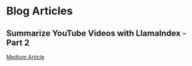 # Blog Articles

## Summarize YouTube Videos with LlamaIndex - Part 2
[Medium Article](https://medium.com/@bSharpML/summarize-youtube-videos-with-llamaindex-part-2-baaac5a7d0cd)  